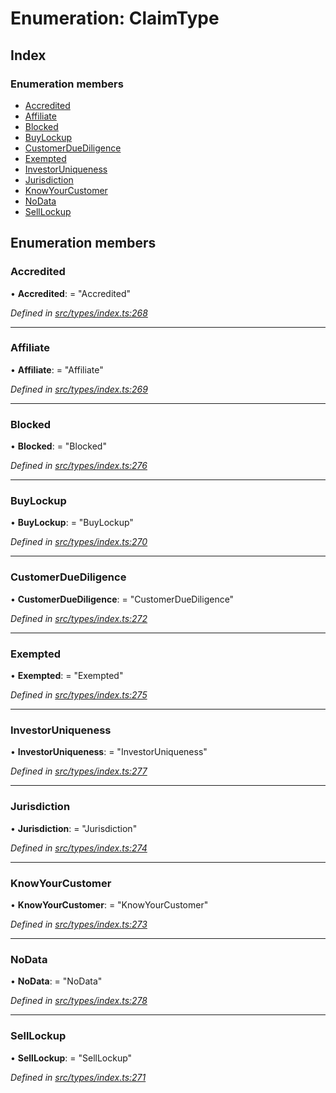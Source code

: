 # Enumeration: ClaimType

## Index

### Enumeration members

* [Accredited](claimtype.md#accredited)
* [Affiliate](claimtype.md#affiliate)
* [Blocked](claimtype.md#blocked)
* [BuyLockup](claimtype.md#buylockup)
* [CustomerDueDiligence](claimtype.md#customerduediligence)
* [Exempted](claimtype.md#exempted)
* [InvestorUniqueness](claimtype.md#investoruniqueness)
* [Jurisdiction](claimtype.md#jurisdiction)
* [KnowYourCustomer](claimtype.md#knowyourcustomer)
* [NoData](claimtype.md#nodata)
* [SellLockup](claimtype.md#selllockup)

## Enumeration members

###  Accredited

• **Accredited**: = "Accredited"

*Defined in [src/types/index.ts:268](https://github.com/PolymathNetwork/polymesh-sdk/blob/c77f6a3e/src/types/index.ts#L268)*

___

###  Affiliate

• **Affiliate**: = "Affiliate"

*Defined in [src/types/index.ts:269](https://github.com/PolymathNetwork/polymesh-sdk/blob/c77f6a3e/src/types/index.ts#L269)*

___

###  Blocked

• **Blocked**: = "Blocked"

*Defined in [src/types/index.ts:276](https://github.com/PolymathNetwork/polymesh-sdk/blob/c77f6a3e/src/types/index.ts#L276)*

___

###  BuyLockup

• **BuyLockup**: = "BuyLockup"

*Defined in [src/types/index.ts:270](https://github.com/PolymathNetwork/polymesh-sdk/blob/c77f6a3e/src/types/index.ts#L270)*

___

###  CustomerDueDiligence

• **CustomerDueDiligence**: = "CustomerDueDiligence"

*Defined in [src/types/index.ts:272](https://github.com/PolymathNetwork/polymesh-sdk/blob/c77f6a3e/src/types/index.ts#L272)*

___

###  Exempted

• **Exempted**: = "Exempted"

*Defined in [src/types/index.ts:275](https://github.com/PolymathNetwork/polymesh-sdk/blob/c77f6a3e/src/types/index.ts#L275)*

___

###  InvestorUniqueness

• **InvestorUniqueness**: = "InvestorUniqueness"

*Defined in [src/types/index.ts:277](https://github.com/PolymathNetwork/polymesh-sdk/blob/c77f6a3e/src/types/index.ts#L277)*

___

###  Jurisdiction

• **Jurisdiction**: = "Jurisdiction"

*Defined in [src/types/index.ts:274](https://github.com/PolymathNetwork/polymesh-sdk/blob/c77f6a3e/src/types/index.ts#L274)*

___

###  KnowYourCustomer

• **KnowYourCustomer**: = "KnowYourCustomer"

*Defined in [src/types/index.ts:273](https://github.com/PolymathNetwork/polymesh-sdk/blob/c77f6a3e/src/types/index.ts#L273)*

___

###  NoData

• **NoData**: = "NoData"

*Defined in [src/types/index.ts:278](https://github.com/PolymathNetwork/polymesh-sdk/blob/c77f6a3e/src/types/index.ts#L278)*

___

###  SellLockup

• **SellLockup**: = "SellLockup"

*Defined in [src/types/index.ts:271](https://github.com/PolymathNetwork/polymesh-sdk/blob/c77f6a3e/src/types/index.ts#L271)*
